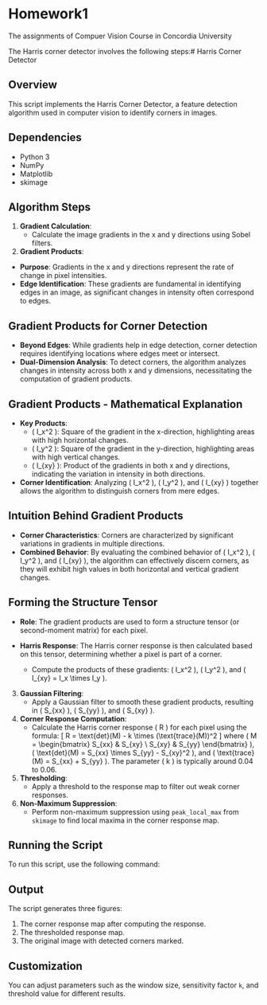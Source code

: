 # Homework1
The assignments of Compuer Vision Course in Concordia University

The Harris corner detector involves the following steps:# Harris Corner Detector

## Overview
This script implements the Harris Corner Detector, a feature detection algorithm used in computer vision to identify corners in images.

## Dependencies
- Python 3
- NumPy
- Matplotlib
- skimage

## Algorithm Steps
1. **Gradient Calculation**:
   - Calculate the image gradients in the x and y directions using Sobel filters.
2. **Gradient Products**:
- **Purpose**: Gradients in the x and y directions represent the rate of change in pixel intensities.
- **Edge Identification**: These gradients are fundamental in identifying edges in an image, as significant changes in intensity often correspond to edges.

## Gradient Products for Corner Detection
- **Beyond Edges**: While gradients help in edge detection, corner detection requires identifying locations where edges meet or intersect.
- **Dual-Dimension Analysis**: To detect corners, the algorithm analyzes changes in intensity across both x and y dimensions, necessitating the computation of gradient products.

## Gradient Products - Mathematical Explanation
- **Key Products**:
  - \( I_x^2 \): Square of the gradient in the x-direction, highlighting areas with high horizontal changes.
  - \( I_y^2 \): Square of the gradient in the y-direction, highlighting areas with high vertical changes.
  - \( I_{xy} \): Product of the gradients in both x and y directions, indicating the variation in intensity in both directions.
- **Corner Identification**: Analyzing \( I_x^2 \), \( I_y^2 \), and \( I_{xy} \) together allows the algorithm to distinguish corners from mere edges.

## Intuition Behind Gradient Products
- **Corner Characteristics**: Corners are characterized by significant variations in gradients in multiple directions.
- **Combined Behavior**: By evaluating the combined behavior of \( I_x^2 \), \( I_y^2 \), and \( I_{xy} \), the algorithm can effectively discern corners, as they will exhibit high values in both horizontal and vertical gradient changes.

## Forming the Structure Tensor
- **Role**: The gradient products are used to form a structure tensor (or second-moment matrix) for each pixel.
- **Harris Response**: The Harris corner response is then calculated based on this tensor, determining whether a pixel is part of a corner.

   - Compute the products of these gradients: \( I_x^2 \), \( I_y^2 \), and \( I_{xy} = I_x \times I_y \).
3. **Gaussian Filtering**:
   - Apply a Gaussian filter to smooth these gradient products, resulting in \( S_{xx} \), \( S_{yy} \), and \( S_{xy} \).
4. **Corner Response Computation**:
   - Calculate the Harris corner response \( R \) for each pixel using the formula:
     \[ R = \text{det}(M) - k \times (\text{trace}(M))^2 \]
     where \( M = \begin{bmatrix} S_{xx} & S_{xy} \\ S_{xy} & S_{yy} \end{bmatrix} \), \( \text{det}(M) = S_{xx} \times S_{yy} - S_{xy}^2 \), and \( \text{trace}(M) = S_{xx} + S_{yy} \). The parameter \( k \) is typically around 0.04 to 0.06.
5. **Thresholding**:
   - Apply a threshold to the response map to filter out weak corner responses.
6. **Non-Maximum Suppression**:
   - Perform non-maximum suppression using `peak_local_max` from `skimage` to find local maxima in the corner response map.

## Running the Script
To run this script, use the following command:



## Output
The script generates three figures:
1. The corner response map after computing the response.
2. The thresholded response map.
3. The original image with detected corners marked.

## Customization
You can adjust parameters such as the window size, sensitivity factor `k`, and threshold value for different results.
